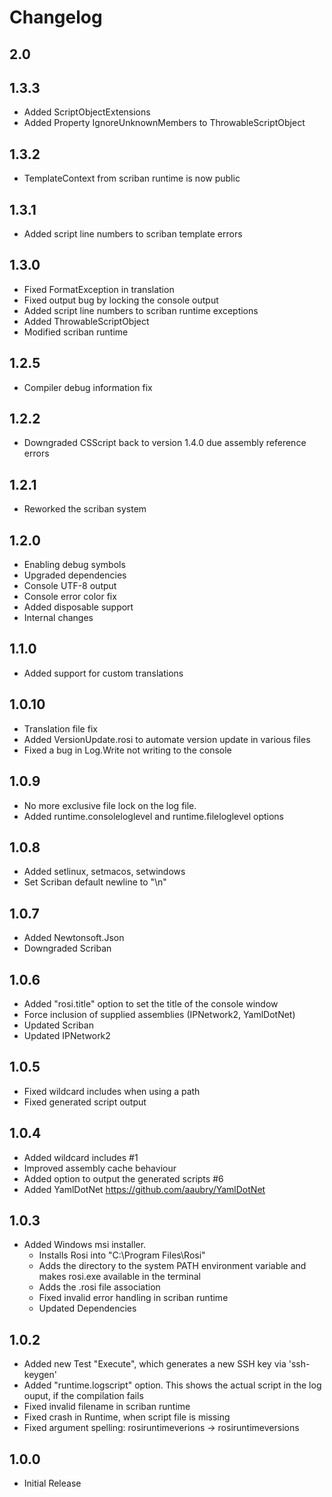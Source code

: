 # Changelog

## 2.0


## 1.3.3
- Added ScriptObjectExtensions
- Added Property IgnoreUnknownMembers to ThrowableScriptObject

## 1.3.2
- TemplateContext from scriban runtime is now public

## 1.3.1
- Added script line numbers to scriban template errors

## 1.3.0
- Fixed FormatException in translation
- Fixed output bug by locking the console output
- Added script line numbers to scriban runtime exceptions
- Added ThrowableScriptObject
- Modified scriban runtime

## 1.2.5
- Compiler debug information fix

## 1.2.2
- Downgraded CSScript back to version 1.4.0 due assembly reference errors

## 1.2.1
- Reworked the scriban system

## 1.2.0
- Enabling debug symbols
- Upgraded dependencies
- Console UTF-8 output
- Console error color fix
- Added disposable support
- Internal changes

## 1.1.0
- Added support for custom translations

## 1.0.10
- Translation file fix
- Added VersionUpdate.rosi to automate version update in various files
- Fixed a bug in Log.Write not writing to the console

## 1.0.9
- No more exclusive file lock on the log file.
- Added runtime.consoleloglevel and runtime.fileloglevel options

## 1.0.8
- Added setlinux, setmacos, setwindows
- Set Scriban default newline to "\n"

## 1.0.7
- Added Newtonsoft.Json
- Downgraded Scriban

## 1.0.6
- Added "rosi.title" option to set the title of the console window
- Force inclusion of supplied assemblies (IPNetwork2, YamlDotNet)
- Updated Scriban
- Updated IPNetwork2

## 1.0.5
- Fixed wildcard includes when using a path
- Fixed generated script output

## 1.0.4
- Added wildcard includes #1
- Improved assembly cache behaviour
- Added option to output the generated scripts #6
- Added YamlDotNet https://github.com/aaubry/YamlDotNet

## 1.0.3
- Added Windows msi installer.
  - Installs Rosi into "C:\Program Files\Rosi\"
  - Adds the directory to the system PATH environment variable and makes rosi.exe available in the terminal
  - Adds the .rosi file association
  - Fixed invalid error handling in scriban runtime
  - Updated Dependencies

## 1.0.2
- Added new Test "Execute", which generates a new SSH key via 'ssh-keygen' 
- Added "runtime.logscript" option. This shows the actual script in the log ouput, if the compilation fails
- Fixed invalid filename in scriban runtime
- Fixed crash in Runtime, when script file is missing
- Fixed argument spelling: rosiruntimeverions -> rosiruntimeversions

## 1.0.0
- Initial Release
